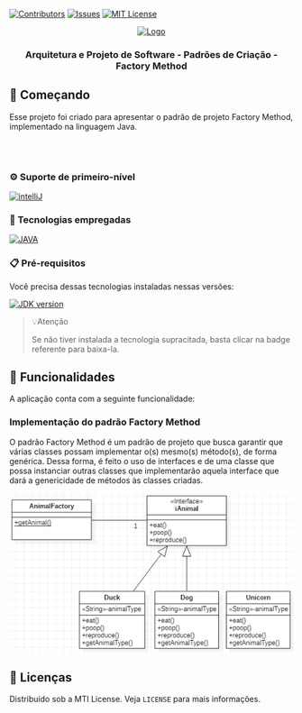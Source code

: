 [![Contributors][contributors-shield]][contributors-url]
[![Issues][issues-shield]][issues-url]
[![MIT License][license-shield]][license-url]

<div align="center">
  <a href="#">
    <img src="https://i.redd.it/rgoidslloso81.gif" style="width:200px; height:200px;"alt="Logo" />
  </a>

  <h3 align="center">Arquitetura e Projeto de Software - Padrões de Criação - Factory Method</h3>

</div>

## 🔰 Começando

Esse projeto foi criado para apresentar o padrão de projeto Factory Method, implementado na linguagem Java.

<br/>
<br/>

### ⚙ Suporte de primeiro-nível

[![intelliJ][intelliJ]][intelliJ-url]

### 💾 Tecnologias empregadas

[![JAVA][JAVA]][JAVA-url]

### 📋 Pré-requisitos

Você precisa dessas tecnologias instaladas nessas versões:

[![JDK version][JDK-version]][JDK-installation]

>💡Atenção
>
> Se não tiver instalada a tecnologia supracitada, basta clicar na badge referente para baixa-la.

## 🎨 Funcionalidades

A aplicação conta com a seguinte funcionalidade:
<br/>

### Implementação do padrão Factory Method

O padrão Factory Method é um padrão de projeto que busca garantir que várias classes possam implementar o(s) mesmo(s) método(s), de forma genérica. Dessa forma, é feito o uso de interfaces e de uma classe que possa instanciar outras classes que implementarão aquela interface que dará a genericidade de métodos às classes criadas.

<div align="center"><img src="assets\classDiagram.jpg"/></div>

## 📑 Licenças

Distribuído sob a MTI License. Veja `LICENSE` para mais informações.

<!-- ASSETS -->

<!-- BADGE - Contributors -->

[contributors-shield]: https://img.shields.io/github/contributors/toledkrw/Aula-Design-Patterns-FactoryMethod.svg?style=for-the-badge
[contributors-url]: https://github.com/toledkrw/Aula-Design-Patterns-FactoryMethod/graphs/contributors

<!-- BADGE - Issues -->

[issues-shield]: https://img.shields.io/github/issues/toledkrw/Aula-Design-Patterns-FactoryMethod.svg?style=for-the-badge
[issues-url]: https://github.com/toledkrw/Aula-Design-Patterns-FactoryMethod/issues

<!-- BADGE - License -->

[license-shield]: https://img.shields.io/github/license/toledkrw/Aula-Design-Patterns-FactoryMethod.svg?style=for-the-badge
[license-url]: https://github.com/toledkrw/Aula-Design-Patterns-FactoryMethod/blob/main/LICENSE

<!--  -->
<!-- TECHNOLOGIES -->
<!--  -->

<!-- BADGE - JAVA -->

[JAVA]: https://img.shields.io/badge/Java-fce303?logo=oracle&logoColor=black&style=for-the-badge
[JAVA-url]: https://www.oracle.com/java/technologies/downloads/

[JDK-version]: https://shields.io/badge/JDK-=_1.8-43853D?logo=openjdk&style=for-the-badge&logoColor=white
[JDK-installation]: https://access.redhat.com/documentation/pt-br/openjdk/8/html-single/installing_and_using_openjdk_8_for_windows/index#openjdk8-windows-installing-zipbundle

<!-- BADGE - intelliJ -->

[intelliJ]: https://img.shields.io/badge/intellij%20idea-blue.svg?style=for-the-badge&logo=intellijidea
[intelliJ-url]: https://www.jetbrains.com/idea/
